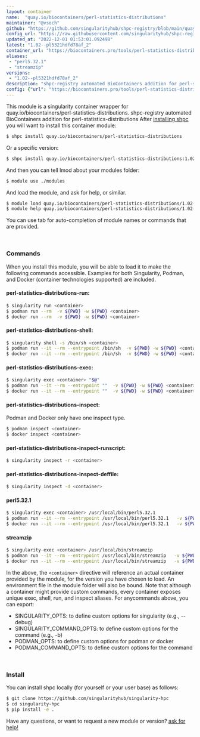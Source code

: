 ```yaml
---
layout: container
name:  "quay.io/biocontainers/perl-statistics-distributions"
maintainer: "@vsoch"
github: "https://github.com/singularityhub/shpc-registry/blob/main/quay.io/biocontainers/perl-statistics-distributions/container.yaml"
config_url: "https://raw.githubusercontent.com/singularityhub/shpc-registry/main/quay.io/biocontainers/perl-statistics-distributions/container.yaml"
updated_at: "2022-12-01 01:53:01.092498"
latest: "1.02--pl5321hdfd78af_2"
container_url: "https://biocontainers.pro/tools/perl-statistics-distributions"
aliases:
 - "perl5.32.1"
 - "streamzip"
versions:
 - "1.02--pl5321hdfd78af_2"
description: "shpc-registry automated BioContainers addition for perl-statistics-distributions"
config: {"url": "https://biocontainers.pro/tools/perl-statistics-distributions", "maintainer": "@vsoch", "description": "shpc-registry automated BioContainers addition for perl-statistics-distributions", "latest": {"1.02--pl5321hdfd78af_2": "sha256:dea9a38b0d1eb7ef9d98aa4475aaf70b8f5ca5dd95fdc7ad7237e3c66a7e1361"}, "tags": {"1.02--pl5321hdfd78af_2": "sha256:dea9a38b0d1eb7ef9d98aa4475aaf70b8f5ca5dd95fdc7ad7237e3c66a7e1361"}, "docker": "quay.io/biocontainers/perl-statistics-distributions", "aliases": {"perl5.32.1": "/usr/local/bin/perl5.32.1", "streamzip": "/usr/local/bin/streamzip"}}
---
```


This module is a singularity container wrapper for quay.io/biocontainers/perl-statistics-distributions.
shpc-registry automated BioContainers addition for perl-statistics-distributions
After [installing shpc](#install) you will want to install this container module:


```bash
$ shpc install quay.io/biocontainers/perl-statistics-distributions
```

Or a specific version:

```bash
$ shpc install quay.io/biocontainers/perl-statistics-distributions:1.02--pl5321hdfd78af_2
```

And then you can tell lmod about your modules folder:

```bash
$ module use ./modules
```

And load the module, and ask for help, or similar.

```bash
$ module load quay.io/biocontainers/perl-statistics-distributions/1.02--pl5321hdfd78af_2
$ module help quay.io/biocontainers/perl-statistics-distributions/1.02--pl5321hdfd78af_2
```

You can use tab for auto-completion of module names or commands that are provided.

<br>

### Commands

When you install this module, you will be able to load it to make the following commands accessible.
Examples for both Singularity, Podman, and Docker (container technologies supported) are included.

#### perl-statistics-distributions-run:

```bash
$ singularity run <container>
$ podman run --rm  -v ${PWD} -w ${PWD} <container>
$ docker run --rm  -v ${PWD} -w ${PWD} <container>
```

#### perl-statistics-distributions-shell:

```bash
$ singularity shell -s /bin/sh <container>
$ podman run --it --rm --entrypoint /bin/sh  -v ${PWD} -w ${PWD} <container>
$ docker run --it --rm --entrypoint /bin/sh  -v ${PWD} -w ${PWD} <container>
```

#### perl-statistics-distributions-exec:

```bash
$ singularity exec <container> "$@"
$ podman run --it --rm --entrypoint ""  -v ${PWD} -w ${PWD} <container> "$@"
$ docker run --it --rm --entrypoint ""  -v ${PWD} -w ${PWD} <container> "$@"
```

#### perl-statistics-distributions-inspect:

Podman and Docker only have one inspect type.

```bash
$ podman inspect <container>
$ docker inspect <container>
```

#### perl-statistics-distributions-inspect-runscript:

```bash
$ singularity inspect -r <container>
```

#### perl-statistics-distributions-inspect-deffile:

```bash
$ singularity inspect -d <container>
```


#### perl5.32.1

```bash
$ singularity exec <container> /usr/local/bin/perl5.32.1
$ podman run --it --rm --entrypoint /usr/local/bin/perl5.32.1   -v ${PWD} -w ${PWD} <container> -c " $@"
$ docker run --it --rm --entrypoint /usr/local/bin/perl5.32.1   -v ${PWD} -w ${PWD} <container> -c " $@"
```


#### streamzip

```bash
$ singularity exec <container> /usr/local/bin/streamzip
$ podman run --it --rm --entrypoint /usr/local/bin/streamzip   -v ${PWD} -w ${PWD} <container> -c " $@"
$ docker run --it --rm --entrypoint /usr/local/bin/streamzip   -v ${PWD} -w ${PWD} <container> -c " $@"
```



In the above, the `<container>` directive will reference an actual container provided
by the module, for the version you have chosen to load. An environment file in the
module folder will also be bound. Note that although a container
might provide custom commands, every container exposes unique exec, shell, run, and
inspect aliases. For anycommands above, you can export:

 - SINGULARITY_OPTS: to define custom options for singularity (e.g., --debug)
 - SINGULARITY_COMMAND_OPTS: to define custom options for the command (e.g., -b)
 - PODMAN_OPTS: to define custom options for podman or docker
 - PODMAN_COMMAND_OPTS: to define custom options for the command

<br>

### Install

You can install shpc locally (for yourself or your user base) as follows:

```bash
$ git clone https://github.com/singularityhub/singularity-hpc
$ cd singularity-hpc
$ pip install -e .
```

Have any questions, or want to request a new module or version? [ask for help!](https://github.com/singularityhub/singularity-hpc/issues)